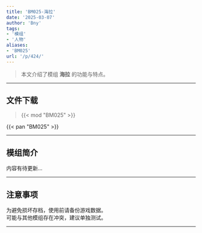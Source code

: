 ```yaml
---
title: 'BM025-海拉'
date: '2025-03-07'
author: 'Bny'
tags:
- '模组'
- '人物'
aliases:
- 'BM025'
url: '/p/424/'
---
```


> 本文介绍了模组 **海拉** 的功能与特点。

---

## 文件下载  

> {{< mod "BM025" >}}  

{{< pan "BM025" >}}  

---

## 模组简介

>  
内容有待更新...  

---

## 注意事项

>  
为避免损坏存档，使用前请备份游戏数据。  
可能与其他模组存在冲突，建议单独测试。  

---


